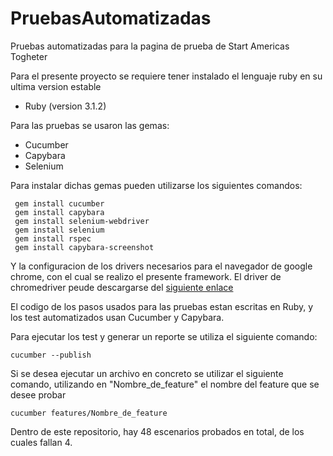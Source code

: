 # PruebasAutomatizadas
Pruebas automatizadas para la pagina de prueba de Start Americas Togheter

Para el presente proyecto se requiere tener instalado el lenguaje ruby en su ultima version estable
- Ruby (version 3.1.2)

Para las pruebas se usaron las gemas:
- Cucumber
- Capybara
- Selenium

Para instalar dichas gemas pueden utilizarse los siguientes comandos:
```
 gem install cucumber
 gem install capybara
 gem install selenium-webdriver
 gem install selenium
 gem install rspec
 gem install capybara-screenshot
```

Y la configuracion de los drivers necesarios para el navegador de google chrome, con el cual se realizo el presente framework. El driver de chromedriver peude descargarse del [siguiente enlace](https://chromedriver.chromium.org/)

El codigo de los pasos usados para las pruebas estan escritas en Ruby, y los test automatizados usan Cucumber y Capybara.

Para ejecutar los test y generar un reporte se utiliza el siguiente comando:
```
cucumber --publish
```

Si se desea ejecutar un archivo en concreto se utilizar el siguiente comando, utilizando en "Nombre_de_feature" el nombre del feature que se desee probar

```
cucumber features/Nombre_de_feature
```

Dentro de este repositorio, hay 48 escenarios probados en total, de los cuales fallan 4. 
